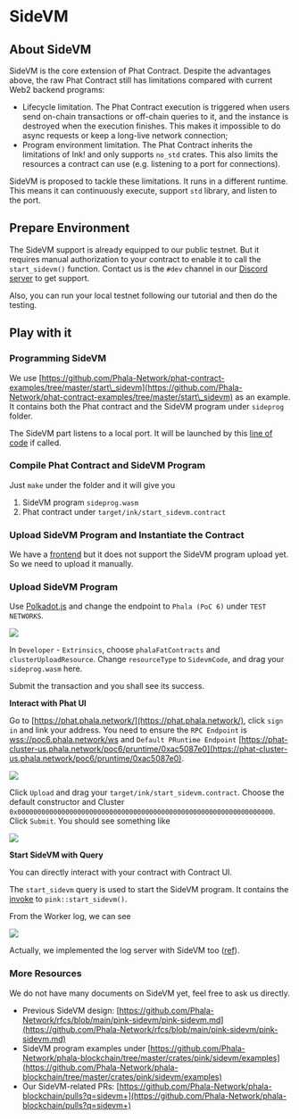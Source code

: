 # SideVM

## About SideVM <a href="#about-sidevm" id="about-sidevm"></a>

SideVM is the core extension of Phat Contract. Despite the advantages above, the raw Phat Contract still has limitations compared with current Web2 backend programs:

* Lifecycle limitation. The Phat Contract execution is triggered when users send on-chain transactions or off-chain queries to it, and the instance is destroyed when the execution finishes. This makes it impossible to do async requests or keep a long-live network connection;
* Program environment limitation. The Phat Contract inherits the limitations of Ink! and only supports `no_std` crates. This also limits the resources a contract can use (e.g. listening to a port for connections).

SideVM is proposed to tackle these limitations. It runs in a different runtime. This means it can continuously execute, support `std` library, and listen to the port.

## Prepare Environment <a href="#prepare-environment" id="prepare-environment"></a>

The SideVM support is already equipped to our public testnet. But it requires manual authorization to your contract to enable it to call the `start_sidevm()` function. Contact us is the `#dev` channel in our [Discord server](https://discord.gg/phala-network) to get support.

Also, you can run your local testnet following our tutorial and then do the testing.

## Play with it <a href="#play-with-it" id="play-with-it"></a>

### Programming SideVM <a href="#programming-sidevm" id="programming-sidevm"></a>

We use [https://github.com/Phala-Network/phat-contract-examples/tree/master/start\_sidevm](https://github.com/Phala-Network/phat-contract-examples/tree/master/start\_sidevm) as an example. It contains both the Phat contract and the SideVM program under `sideprog` folder.

The SideVM part listens to a local port. It will be launched by this [line of code](https://github.com/Phala-Network/phat-contract-examples/blob/master/start\_sidevm/lib.rs#L29) if called.

### Compile Phat Contract and SideVM Program <a href="#compile-phat-contract-and-sidevm-program" id="compile-phat-contract-and-sidevm-program"></a>

Just `make` under the folder and it will give you

1. SideVM program `sideprog.wasm`
2. Phat contract under `target/ink/start_sidevm.contract`

### Upload SideVM Program and Instantiate the Contract <a href="#upload-sidevm-program-and-instantiate-the-contract" id="upload-sidevm-program-and-instantiate-the-contract"></a>

We have a [frontend](https://phat.phala.network/) but it does not support the SideVM program upload yet. So we need to upload it manually.

### **Upload SideVM Program**

Use [Polkadot.js](https://polkadot.js.org/apps/) and change the endpoint to `Phala (PoC 6)` under `TEST NETWORKS`.

![](https://i.imgur.com/gerZoKj.png)

In `Developer` - `Extrinsics`, choose `phalaFatContracts` and `clusterUploadResource`. Change `resourceType` to `SidevmCode`, and drag your `sideprog.wasm` here.

Submit the transaction and you shall see its success.

**Interact with Phat UI**

Go to [https://phat.phala.network/](https://phat.phala.network/), click `sign in` and link your address. You need to ensure the `RPC Endpoint` is [wss://poc6.phala.network/ws](wss://poc5.phala.network/ws) and `Default PRuntime Endpoint` [https://phat-cluster-us.phala.network/poc6/pruntime/0xac5087e0](https://phat-cluster-us.phala.network/poc6/pruntime/0xac5087e0).

![](../../.gitbook/assets/SelectPoC6.png)

Click `Upload` and drag your `target/ink/start_sidevm.contract`. Choose the default constructor and Cluster `0x0000000000000000000000000000000000000000000000000000000000000000`. Click `Submit`. You should see something like

![](https://i.imgur.com/M8PoeTO.png)

**Start SideVM with Query**

You can directly interact with your contract with Contract UI.

The `start_sidevm` query is used to start the SideVM program. It contains the [invoke](https://github.com/Phala-Network/phat-contract-examples/blob/master/start\_sidevm/lib.rs#L29) to `pink::start_sidevm()`.

From the Worker log, we can see

![](https://i.imgur.com/DWjOeyh.png)

Actually, we implemented the log server with SideVM too ([ref](https://github.com/Phala-Network/phala-blockchain/pull/855)).

### More Resources <a href="#more-resources" id="more-resources"></a>

We do not have many documents on SideVM yet, feel free to ask us directly.

* Previous SideVM design: [https://github.com/Phala-Network/rfcs/blob/main/pink-sidevm/pink-sidevm.md](https://github.com/Phala-Network/rfcs/blob/main/pink-sidevm/pink-sidevm.md)
* SideVM program examples under [https://github.com/Phala-Network/phala-blockchain/tree/master/crates/pink/sidevm/examples](https://github.com/Phala-Network/phala-blockchain/tree/master/crates/pink/sidevm/examples)
* Our SideVM-related PRs: [https://github.com/Phala-Network/phala-blockchain/pulls?q=sidevm+](https://github.com/Phala-Network/phala-blockchain/pulls?q=sidevm+)
